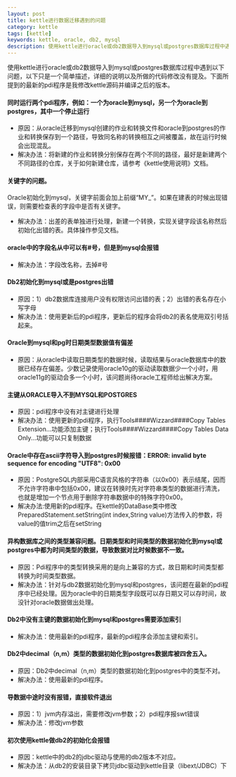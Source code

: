 ```yaml
---
layout: post
title: kettle进行数据迁移遇到的问题
category: kettle
tags: [kettle]
keywords: kettle, oracle, db2, mysql
description: 使用kettle进行oracle或db2数据导入到mysql或postgres数据库过程中遇到以下问题，以下只是一个简单描述，详细的说明以及所做的代码修改没有提及。下面所提到的最新的pdi程序是我修改kettle源码并编译之后的版本。
---
```


使用kettle进行oracle或db2数据导入到mysql或postgres数据库过程中遇到以下问题，以下只是一个简单描述，详细的说明以及所做的代码修改没有提及。下面所提到的最新的pdi程序是我修改kettle源码并编译之后的版本。

#### 同时运行两个pdi程序，例如：一个为oracle到mysql，另一个为oracle到postgres，其中一个停止运行

* 原因：从oracle迁移到mysql创建的作业和转换文件和oracle到postgres的作业和转换保存到一个路径，导致同名称的转换相互之间被覆盖，故在运行时候会出现混乱。
* 解决办法：将新建的作业和转换分别保存在两个不同的路径，最好是新建两个不同路径的仓库，关于如何新建仓库，请参考《kettle使用说明》文档。

#### 关键字的问题。
Oracle初始化到mysql，关键字前面会加上前缀“MY_”。如果在建表的时候出现错误，则需要检查表的字段中是否有关键字。

* 解决办法：出差的表单独进行处理，新建一个转换，实现关键字段该名称然后初始化出错的表。具体操作参见文档。

#### oracle中的字段名从中可以有#号，但是到mysql会报错

* 解决办法：字段改名称，去掉#号

#### Db2初始化到mysql或是postgres出错

* 原因：1）db2数据库连接用户没有权限访问出错的表；2）出错的表名存在小写字母
* 解决办法：使用更新后的pdi程序，更新后的程序会将db2的表名使用双引号括起来。

#### Oracle到mysql和pg时日期类型数据值有偏差

* 原因：从oracle中读取日期类型的数据时候，读取结果与oracle数据库中的数据已经存在偏差。少数记录使用oracle10g的驱动读取数据少一个小时，用oracle11g的驱动会多一个小时，该问题尚待oracle工程师给出解决方案。

####  主键从ORACLE导入不到MYSQL和POSTGRES

* 原因：pdi程序中没有对主键进行处理
* 解决办法：使用更新的pdi程序，执行Tools####Wizzard####Copy Tables Extension...功能添加主键；执行Tools####Wizzard####Copy Tables Data Only...功能可以只复制数据

#### Oracle中存在ascii字符导入到postgres时候报错：ERROR: invalid byte sequence for encoding "UTF8": 0x00

* 原因：PostgreSQL内部采用C语言风格的字符串（以0x00）表示结尾，因而不允许字符串中包括0x00，建议在转换时先对字符串类型的数据进行清洗，也就是增加一个节点用于删除字符串数据中的特殊字符0x00。
* 解决办法:使用新的pdi程序。在kettle的DataBase类中修改PreparedStatement.setString(int index,String value)方法传入的参数，将value的值trim之后在setString

#### 异构数据库之间的类型兼容问题。日期类型和时间类型的数据初始化到mysql或postgres中都为时间类型的数据，导致数据对比时候数据不一致。

* 原因：Pdi程序中的类型转换采用的是向上兼容的方式，故日期和时间类型都转换为时间类型数据。
* 解决办法：针对与db2数据初始化到mysql和postgres，该问题在最新的pdi程序中已经处理。因为oracle中的日期类型字段既可以存日期又可以存时间，故没针对oracle数据做出处理。

#### Db2中没有主键的数据初始化到mysql和postgres需要添加索引

* 解决办法：使用最新的pdi程序，最新的pdi程序会添加主键和索引。

#### Db2中decimal（n,m）类型的数据初始化到postgres数据库被四舍五入。

* 原因：Db2中decimal（n,m）类型的数据初始化到postgres中的类型不对。
* 解决办法：使用最新的pdi程序。

#### 导数据中途时没有报错，直接软件退出

* 原因：1）jvm内存溢出，需要修改jvm参数；2）pdi程序报swt错误
* 解决办法：修改jvm参数

#### 初次使用kettle做db2的初始化会报错

* 原因：kettle中的db2的jdbc驱动与使用的db2版本不对应。
* 解决办法：从db2的安装目录下拷贝jdbc驱动到kettle目录（libext/JDBC）下
